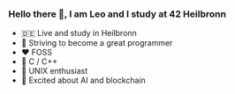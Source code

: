 ### Hello there 👋, I am Leo and I study at 42 Heilbronn
- 🇩🇪 Live and study in Heilbronn
- 🌱 Striving to become a great programmer
- ❤️ FOSS
- 🧐 C / C++
- 🐧 UNIX enthusiast
- 👀 Excited about AI and blockchain
